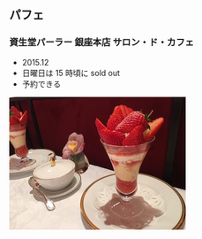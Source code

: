 ## パフェ

### 資生堂パーラー 銀座本店 サロン・ド・カフェ

- 2015.12
- 日曜日は 15 時頃に sold out
- 予約できる

![資生堂パーラー](img/shiseido.jpg)
